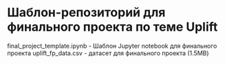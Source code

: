 # Шаблон-репозиторий для финального проекта по теме Uplift

final_project_template.ipynb - Шаблон Jupyter notebook для финального проекта
uplift_fp_data.csv - датасет для финального проекта (1.5MB)